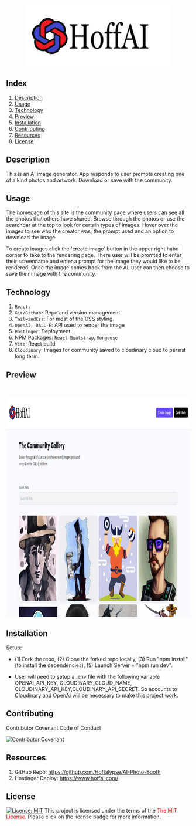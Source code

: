 <p style="text-align: center">
  <img src=./client/src/assets/logo.png width=400>
<p>

## Index

1. [Description](#description)
3. [Usage](#usage)
4. [Technology](#technology)
4. [Preview](#preview)
4. [Installation](#installation)
6. [Contributing](#contributing)
7. [Resources](#resources)
8. [License](#license)

## Description

This is an AI image generator. App responds to user prompts creating one of a kind photos and artwork. Download or save with the community. 

## Usage

The homepage of this site is the community page where users can see all the photos that others have shared. Browse through the photos or use the searchbar at the top to look for certain types of images. Hover over the images to see who the creator was, the prompt used and an option to download the image. 

To create images click the 'create image' button in the upper right habd corner to take to the rendering page. There user will be promted to enter their screenname and enter a prompt for the image they would like to be rendered. Once the image comes back from the AI, user can then choose to save their image with the community. 



## Technology

1. `React:`
2. `Git/Github:` Repo and version management.
3. `TailwindCss`: For most of the CSS styling.
4. `OpenAI, DALL-E`: API used to render the image
5. `Hostinger`: Deployment.
6. NPM Packages: `React-Bootstrap`, `Mongoose`
7. `Vite`: React build.
8. `Cloudinary`: Images for community saved to cloudinary cloud to persist long term. 


## Preview

 <br/>
 <p style="text-align: center">
<img src="./client/src/assets/screenshot.png" width="800" height="600">




## Installation

Setup: 
- (1) Fork the repo, (2) Clone the forked repo locally, (3) Run "npm install" (to install the dependencies), (5) Launch Server = "npm run dev".

- User will need to setup a .env file with the following variable OPENAI_API_KEY, CLOUDINARY_CLOUD_NAME, CLOUDINARY_API_KEY,CLOUDINARY_API_SECRET. So accounts to Cloudinary and OpenAi will be necessary to make this project work. 

## Contributing

Contributor Covenant Code of Conduct

[![Contributor Covenant](https://img.shields.io/badge/Contributor%20Covenant-2.1-4baaaa.svg)](https://www.contributor-covenant.org/version/2/1/code_of_conduct/code_of_conduct.md)


## Resources

1. GitHub Repo: <https://github.com/Hoffalypse/AI-Photo-Booth>
2. Hostinger Deploy: <https://www.hoffai.com/> 


## License

[![License:  MIT](https://img.shields.io/badge/License-MIT-yellow.svg)](https://opensource.org/licenses/MIT)
This project is licensed under the terms of the <span style="color:red">The MIT License</span>. Please click on the license badge for more information.